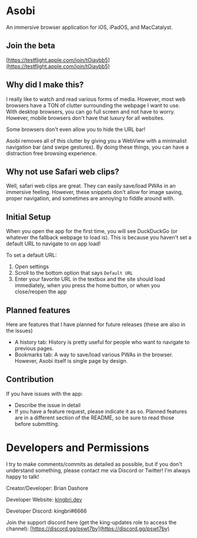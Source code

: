 # Asobi

An immersive browser application for iOS, iPadOS, and MacCatalyst.

## Join the beta

[https://testflight.apple.com/join/tOiaybb5](https://testflight.apple.com/join/tOiaybb5)

## Why did I make this?

I really like to watch and read various forms of media. However, most web browsers have a TON of clutter surrounding the webpage I want to use. With desktop browsers, you can go full screen and not have to worry. However, mobile browsers don't have that luxury for all websites.

Some browsers don't even allow you to hide the URL bar!

Asobi removes all of this clutter by giving you a WebView with a minimalist navigation bar (and swipe gestures). By doing these things, you can have a distraction free browsing experience.

## Why not use Safari web clips?

Well, safari web clips are great. They can easily save/load PWAs in an immersive feeling. However, these snippets don't allow for image saving, proper navigation, and sometimes are annoying to fiddle around with.

## Initial Setup

When you open the app for the first time, you will see DuckDuckGo (or whatever the fallback webpage to load is). This is because you haven't set a default URL to navigate to on app load!

To set a default URL:

1. Open settings
2. Scroll to the bottom option that says `Default URL`
3. Enter your favorite URL in the textbox and the site should load immediately, when you press the home button, or when you close/reopen the app

## Planned features

Here are features that I have planned for future releases (these are also in the issues)

- A history tab: History is pretty useful for people who want to navigate to previous pages.
- Bookmarks tab: A way to save/load various PWAs in the browser. However, Asobi itself is single page by design.

## Contribution

If you have issues with the app:

- Describe the issue in detail
- If you have a feature request, please indicate it as so. Planned features are in a different section of the README, so be sure to read those before submitting.

# Developers and Permissions

I try to make comments/commits as detailed as possible, but if you don't understand something, please contact me via Discord or Twitter! I'm always happy to talk!

Creator/Developer: Brian Dashore

Developer Website: [kingbri.dev](https://kingbri.dev)

Developer Discord: kingbri#6666

Join the support discord here (get the king-updates role to access the channel): [https://discord.gg/pswt7by](https://discord.gg/pswt7by)
